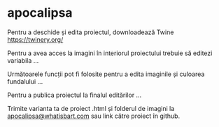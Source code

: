 # apocalipsa

Pentru a deschide și edita proiectul, downloadează Twine https://twinery.org/

Pentru a avea acces la imagini în interiorul proiectului trebuie să editezi variabila ...

Următoarele funcții pot fi folosite pentru a edita imaginile și culoarea fundalului ...

Pentru a publica proiectul la finalul editărilor ...

Trimite varianta ta de proiect .html și folderul de imagini la apocalipsa@whatisbart.com sau link către proiect în github.
